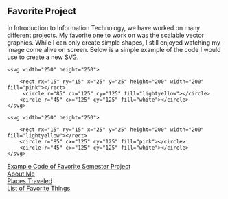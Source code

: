 ## Favorite Project
 
 In Introduction to Information Technology, we have worked on many different projects. My favorite one to work on was the scalable vector graphics. While I can only create simple shapes, I still enjoyed watching my image come alive on screen. Below is a simple example of the code I would use to create a new SVG.
 
 <!DOCTYPE html>
<html>
<head>
<title>Scalable Vector Graphics</title>    
</head>
<body>

    <svg width="250" height="250">
        
        <rect rx="15" ry="15" x="25" y="25" height="200" width="200" fill="pink"></rect>
         <circle r="85" cx="125" cy="125" fill="lightyellow"></circle>
        <circle r="45" cx="125" cy="125" fill="white"></circle>
    </svg>
      
    <svg width="250" height="250">
        
        <rect rx="15" ry="15" x="25" y="25" height="200" width="200" fill="lightyellow"></rect>
        <circle r="85" cx="125" cy="125" fill="pink"></circle>
        <circle r="45" cx="125" cy="125" fill="white"></circle>
    </svg>
</body>

[Example Code of Favorite Semester Project](PROJECTS.md)  
[About Me](README.md)  
[Places Traveled](TRAVELIST.md)  
[List of Favorite Things](FAVORITES.md) 
